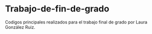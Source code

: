 # Trabajo-de-fin-de-grado
Codigos principales realizados para el trabajo final de grado por Laura González Ruiz.
